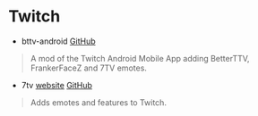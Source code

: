 # Twitch
- bttv-android [GitHub](https://github.com/bttv-android/bttv)
> A mod of the Twitch Android Mobile App adding BetterTTV, FrankerFaceZ and 7TV emotes.
- 7tv [website](https://7tv.app) [GitHub](https://github.com/SevenTV)
> Adds emotes and features to Twitch.